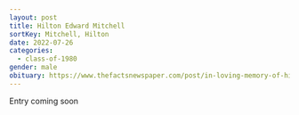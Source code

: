 ```yaml
---
layout: post
title: Hilton Edward Mitchell
sortKey: Mitchell, Hilton
date: 2022-07-26
categories:
  - class-of-1980
gender: male
obituary: https://www.thefactsnewspaper.com/post/in-loving-memory-of-hilton-edward-mitchell
---
```

E﻿ntry coming soon